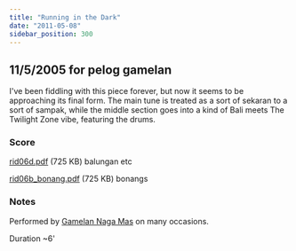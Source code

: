 ```yaml
---
title: "Running in the Dark"
date: "2011-05-08"
sidebar_position: 300
---
```


## 11/5/2005 for pelog gamelan

I've been fiddling with this piece forever, but now it seems to be approaching its final form. The main tune is treated as a sort of sekaran to a sort of sampak, while the middle section goes into a kind of Bali meets The Twilight Zone vibe, featuring the drums.

### Score

[rid06d.pdf](/rid06d.pdf) (725 KB) balungan etc

[rid06b_bonang.pdf](/rid06b_bonang.pdf) (725 KB) bonangs

### Notes

Performed by [Gamelan Naga Mas](http://nagamas.co.uk/) on many occasions.

Duration ~6'
